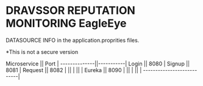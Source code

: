 # DRAVSSOR REPUTATION MONITORING EagleEye

DATASOURCE INFO in the application.proprities files.

*This is not a secure version



Microservice  ||   Port    |
--------------||-----------|
Login	      ||   8080    |
Signup        ||   8081    |
Request       ||   8082    |
	          ||           |
	          ||           |
Eureka        ||   8090    |
	          ||	       |
	          ||	       |
---------------------------|